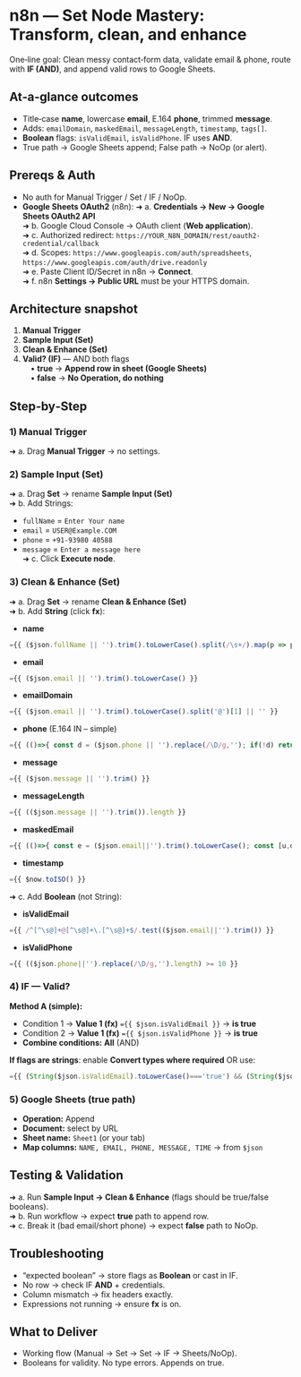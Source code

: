 #  n8n — Set Node Mastery: Transform, clean, and enhance

One‑line goal: Clean messy contact‑form data, validate email & phone, route with **IF (AND)**, and append valid rows to Google Sheets.

## At‑a‑glance outcomes
- Title‑case **name**, lowercase **email**, E.164 **phone**, trimmed **message**.
- Adds: `emailDomain`, `maskedEmail`, `messageLength`, `timestamp`, `tags[]`.
- **Boolean** flags: `isValidEmail`, `isValidPhone`. IF uses **AND**.
- True path → Google Sheets append; False path → NoOp (or alert).

## Prereqs & Auth
- No auth for Manual Trigger / Set / IF / NoOp.
- **Google Sheets OAuth2** (n8n):
  ➜ a. **Credentials → New → Google Sheets OAuth2 API**  
  ➜ b. Google Cloud Console → OAuth client (**Web application**).  
  ➜ c. Authorized redirect: `https://YOUR_N8N_DOMAIN/rest/oauth2-credential/callback`  
  ➜ d. Scopes: `https://www.googleapis.com/auth/spreadsheets`, `https://www.googleapis.com/auth/drive.readonly`  
  ➜ e. Paste Client ID/Secret in n8n → **Connect**.  
  ➜ f. n8n **Settings → Public URL** must be your HTTPS domain.

## Architecture snapshot
1) **Manual Trigger**  
2) **Sample Input (Set)**  
3) **Clean & Enhance (Set)**  
4) **Valid? (IF)** — AND both flags  
 • **true** → **Append row in sheet (Google Sheets)**  
 • **false** → **No Operation, do nothing**

## Step‑by‑Step
### 1) Manual Trigger
➜ a. Drag **Manual Trigger** → no settings.

### 2) Sample Input (Set)
➜ a. Drag **Set** → rename **Sample Input (Set)**  
➜ b. Add Strings:  
   - `fullName` = `Enter Your name`  
   - `email`    = ` USER@Example.COM `  
   - `phone`    = `+91-93980 40588`  
   - `message`  = `Enter a message here`  
➜ c. Click **Execute node**.

### 3) Clean & Enhance (Set)
➜ a. Drag **Set** → rename **Clean & Enhance (Set)**  
➜ b. Add **String** (click **fx**):
- **name**
```js
={{ ($json.fullName || '').trim().toLowerCase().split(/\s+/).map(p => p.charAt(0).toUpperCase() + p.slice(1)).join(' ') }}
```
- **email**
```js
={{ ($json.email || '').trim().toLowerCase() }}
```
- **emailDomain**
```js
={{ ($json.email || '').trim().toLowerCase().split('@')[1] || '' }}
```
- **phone** (E.164 IN – simple)
```js
={{ (()=>{ const d = ($json.phone || '').replace(/\D/g,''); if(!d) return ''; if(d.startsWith('91')) return '+'+d; if(d.length===10) return '+91'+d; return '+'+d; })() }}
```
- **message**
```js
={{ ($json.message || '').trim() }}
```
- **messageLength**
```js
={{ (($json.message || '').trim()).length }}
```
- **maskedEmail**
```js
={{ (()=>{ const e = ($json.email||'').trim().toLowerCase(); const [u,d]=e.split('@'); if(!u||!d) return ''; return u[0]+'***@'+d; })() }}
```
- **timestamp**
```js
={{ $now.toISO() }}
```

➜ c. Add **Boolean** (not String):
- **isValidEmail**
```js
={{ /^[^\s@]+@[^\s@]+\.[^\s@]+$/.test(($json.email||'').trim()) }}
```
- **isValidPhone**
```js
={{ (($json.phone||'').replace(/\D/g,'').length) >= 10 }}
```

### 4) IF — Valid?
**Method A (simple):**
- Condition 1 → **Value 1 (fx)** `={{ $json.isValidEmail }}` → **is true**  
- Condition 2 → **Value 1 (fx)** `={{ $json.isValidPhone }}` → **is true**  
- **Combine conditions:** **All** (AND)

**If flags are strings**: enable **Convert types where required** OR use:
```js
={{ (String($json.isValidEmail).toLowerCase()==='true') && (String($json.isValidPhone).toLowerCase()==='true') }}
```

### 5) Google Sheets (true path)
- **Operation:** Append  
- **Document:** select by URL  
- **Sheet name:** `Sheet1` (or your tab)  
- **Map columns:** `NAME, EMAIL, PHONE, MESSAGE, TIME` → from `$json`

## Testing & Validation
➜ a. Run **Sample Input → Clean & Enhance** (flags should be true/false booleans).  
➜ b. Run workflow → expect **true** path to append row.  
➜ c. Break it (bad email/short phone) → expect **false** path to NoOp.

## Troubleshooting
- “expected boolean” → store flags as **Boolean** or cast in IF.  
- No row → check IF **AND** + credentials.  
- Column mismatch → fix headers exactly.  
- Expressions not running → ensure **fx** is on.

## What to Deliver
- Working flow (Manual → Set → Set → IF → Sheets/NoOp).  
- Booleans for validity. No type errors. Appends on true.
